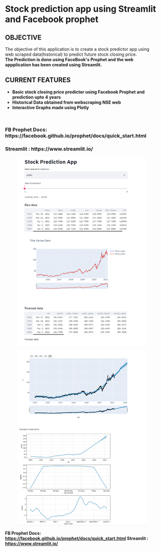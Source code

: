 # Stock prediction app using Streamlit and Facebook prophet

<h2><b> OBJECTIVE </b> </h2>
  The objective of this application is to create a stock predictor app using web scraped data(historical) to predict
  future stock closing price.<br> <b>The Prediction is done using FaceBook's Prophet and the web appplication has been created using Streamlit.
  <br>
 <h2><b> CURRENT FEATURES </h2>
 <ul style="Current Features:square;">
  <li>Basic stock closing price predictor using Facebook Prophet and prediction upto 4 years </li>
  <li>Historical Data obtained from webscraping NSE web </li>
  <li>Interactive Graphs made using Plotly </li>
</ul>

<br>

<h3> FB Prophet Docs: https://facebook.github.io/prophet/docs/quick_start.html </h3>

<h3> Streamlit : https://www.streamlit.io/ </h3>

<figure>
<center>
<img src='https://github.com/drwatson93/Stock-Price-Predictor/blob/main/STATIC/unknown%20(1).png' />
<figcaption></figcaption></center>
</figure>

<figure>
<center>
<img src='https://github.com/drwatson93/Stock-Price-Predictor/blob/main/STATIC/unknown%20(2).png' />
<figcaption></figcaption></center>
</figure>

FB Prophet Docs: https://facebook.github.io/prophet/docs/quick_start.html
Streamlit : https://www.streamlit.io/
